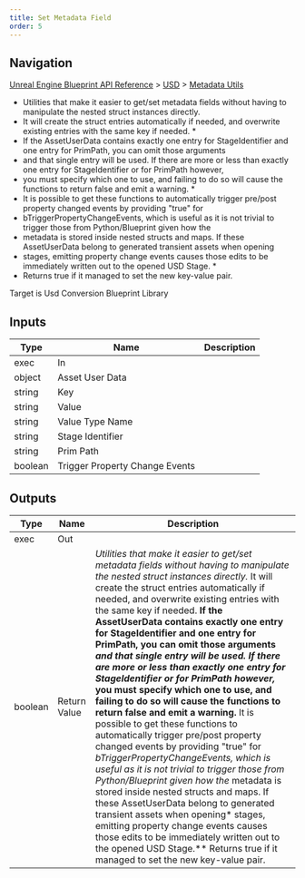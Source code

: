```yaml
---
title: Set Metadata Field
order: 5
---
```

## Navigation

[Unreal Engine Blueprint API Reference](https://dev.epicgames.com/documentation/en-us/unreal-engine/BlueprintAPI) > [USD](https://dev.epicgames.com/documentation/en-us/unreal-engine/BlueprintAPI/USD) > [Metadata Utils](https://dev.epicgames.com/documentation/en-us/unreal-engine/BlueprintAPI/USD/MetadataUtils)

- Utilities that make it easier to get/set metadata fields without having to manipulate the nested struct instances directly.
- It will create the struct entries automatically if needed, and overwrite existing entries with the same key if needed.
  \*
- If the AssetUserData contains exactly one entry for StageIdentifier and one entry for PrimPath, you can omit those arguments
- and that single entry will be used. If there are more or less than exactly one entry for StageIdentifier or for PrimPath however,
- you must specify which one to use, and failing to do so will cause the functions to return false and emit a warning.
  \*
- It is possible to get these functions to automatically trigger pre/post property changed events by providing "true" for
- bTriggerPropertyChangeEvents, which is useful as it is not trivial to trigger those from Python/Blueprint given how the
- metadata is stored inside nested structs and maps. If these AssetUserData belong to generated transient assets when opening
- stages, emitting property change events causes those edits to be immediately written out to the opened USD Stage.
  \*
- Returns true if it managed to set the new key-value pair.

Target is Usd Conversion Blueprint Library

## Inputs

| Type | Name | Description |
| --- | --- | --- |
| exec | In |  |
| object | Asset User Data |  |
| string | Key |  |
| string | Value |  |
| string | Value Type Name |  |
| string | Stage Identifier |  |
| string | Prim Path |  |
| boolean | Trigger Property Change Events |  |

## Outputs

| Type | Name | Description |
| --- | --- | --- |
| exec | Out |  |
| boolean | Return Value | *Utilities that make it easier to get/set metadata fields without having to manipulate the nested struct instances directly.* It will create the struct entries automatically if needed, and overwrite existing entries with the same key if needed. **If the AssetUserData contains exactly one entry for StageIdentifier and one entry for PrimPath, you can omit those arguments *and that single entry will be used. If there are more or less than exactly one entry for StageIdentifier or for PrimPath however,* you must specify which one to use, and failing to do so will cause the functions to return false and emit a warning.** It is possible to get these functions to automatically trigger pre/post property changed events by providing "true" for *bTriggerPropertyChangeEvents, which is useful as it is not trivial to trigger those from Python/Blueprint given how the* metadata is stored inside nested structs and maps. If these AssetUserData belong to generated transient assets when opening\* stages, emitting property change events causes those edits to be immediately written out to the opened USD Stage.\*\* Returns true if it managed to set the new key-value pair. |
